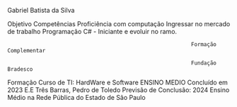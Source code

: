 Gabriel Batista da Silva

Objetivo                                                      Competências
                                                              Proficiência com computação
Ingressar no mercado de trabalho                              Programação C# - Iniciante
e evoluir no ramo.

                                                              Formação Complementar

                                                              Fundação Bradesco
Formação                                                      Curso de TI: HardWare e Software
ENSINO MEDIO                                                  Concluído em 2023
E.E Três Barras, Pedro de Toledo
Previsão de Conclusão: 2024
Ensino Médio na Rede Pública do Estado de São Paulo
